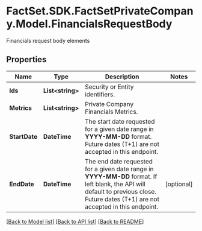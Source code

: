 # FactSet.SDK.FactSetPrivateCompany.Model.FinancialsRequestBody
Financials request body elements

## Properties

Name | Type | Description | Notes
------------ | ------------- | ------------- | -------------
**Ids** | **List&lt;string&gt;** | Security or Entity identifiers.  | 
**Metrics** | **List&lt;string&gt;** | Private Company Financials Metrics.  | 
**StartDate** | **DateTime** | The start date requested for a given date range in **YYYY-MM-DD** format. Future dates (T+1) are not accepted in this endpoint.  | 
**EndDate** | **DateTime** | The end date requested for a given date range in **YYYY-MM-DD** format. If left blank, the API will default to previous close. Future dates (T+1) are not accepted in this endpoint.  | [optional] 

[[Back to Model list]](../README.md#documentation-for-models) [[Back to API list]](../README.md#documentation-for-api-endpoints) [[Back to README]](../README.md)

